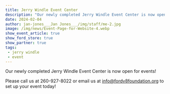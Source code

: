 ```yaml
---
title: Jerry Windle Event Center
description: "Our newly completed Jerry Windle Event Center is now open for events!"
date: 2024-02-04
author: jan-jones___Jan Jones___/img/staff/me-2.jpg
image: /img/news/Event-Page-for-Website-4.webp
show_event_article: true
show_ford_store: true
show_partner: true
tags: 
 - jerry windle
 - event
---
```


Our newly completed Jerry Windle Event Center is now open for events! 

Please call us at 260-927-8022 or email us at info@fordv8foundation.org to set up your event today!

